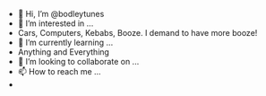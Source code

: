 - 👋 Hi, I’m @bodleytunes
- 👀 I’m interested in ...
- Cars, Computers, Kebabs, Booze.  I demand to have more booze!
- 🌱 I’m currently learning ...
- Anything and Everything
- 💞️ I’m looking to collaborate on ...
- 📫 How to reach me ...
- 

<!---
bodleytunes/bodleytunes is a ✨ special ✨ repository because its `README.md` (this file) appears on your GitHub profile.
You can click the Preview link to take a look at your changes.
--->
